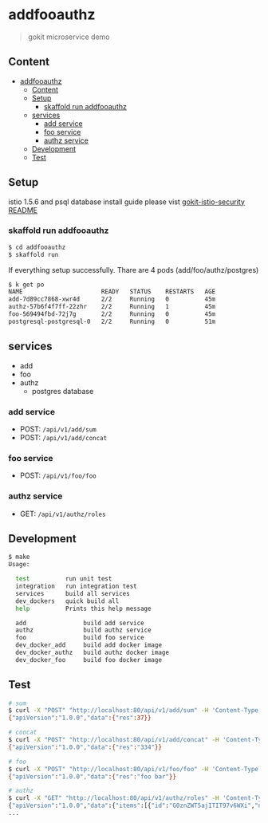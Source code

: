 # addfooauthz
> gokit microservice demo

## Content
- [addfooauthz](#addfooauthz)
  - [Content](#content)
  - [Setup](#setup)
    - [skaffold run addfooauthz](#skaffold-run-addfooauthz)
  - [services](#services)
    - [add service](#add-service)
    - [foo service](#foo-service)
    - [authz service](#authz-service)
  - [Development](#development)
  - [Test](#test)

## Setup

istio 1.5.6 and psql database install guide please vist [gokit-istio-security README](../README.md)

### skaffold run addfooauthz

```bash
$ cd addfooauthz
$ skaffold run
```

If everything setup successfully. Thare are 4 pods (add/foo/authz/postgres)

```bash
$ k get po
NAME                      READY   STATUS    RESTARTS   AGE
add-7d89cc7868-xwr4d      2/2     Running   0          45m
authz-57b6f4f7ff-22zhr    2/2     Running   1          45m
foo-569494fbd-72j7g       2/2     Running   0          45m
postgresql-postgresql-0   2/2     Running   0          51m
```

## services
- add
- foo
- authz
  - postgres database

### add service

- POST: `/api/v1/add/sum`
- POST: `/api/v1/add/concat`

### foo service

- POST: `/api/v1/foo/foo`

### authz service

- GET: `/api/v1/authz/roles`


## Development

```bash
$ make
Usage: 

  test          run unit test
  integration   run integration test
  services      build all services
  dev_dockers   quick build all
  help          Prints this help message

  add                build add service
  authz              build authz service
  foo                build foo service
  dev_docker_add     build add docker image
  dev_docker_authz   build authz docker image
  dev_docker_foo     build foo docker image
```

## Test

```bash
# sum
$ curl -X "POST" "http://localhost:80/api/v1/add/sum" -H 'Content-Type: application/json' -d '{ "a": 3, "b": 34}'
{"apiVersion":"1.0.0","data":{"res":37}}

# concat
$ curl -X "POST" "http://localhost:80/api/v1/add/concat" -H 'Content-Type: application/json' -d '{ "a": "3", "b": "34"}'
{"apiVersion":"1.0.0","data":{"res":"334"}}

# foo
$ curl -X "POST" "http://localhost:80/api/v1/foo/foo" -H 'Content-Type: application/json' -d '{ "s": "foo"}'
{"apiVersion":"1.0.0","data":{"res":"foo bar"}}

# authz
$ curl -X "GET" "http://localhost:80/api/v1/authz/roles" -H 'Content-Type: application/json'
{"apiVersion":"1.0.0","data":{"items":[{"id":"G0znZWT5ajITIT97v6WXi","name":"owner","role_permissions":[{"id":"2ZaY1E3vLYs09yHgUgmeH","resource":
...
```